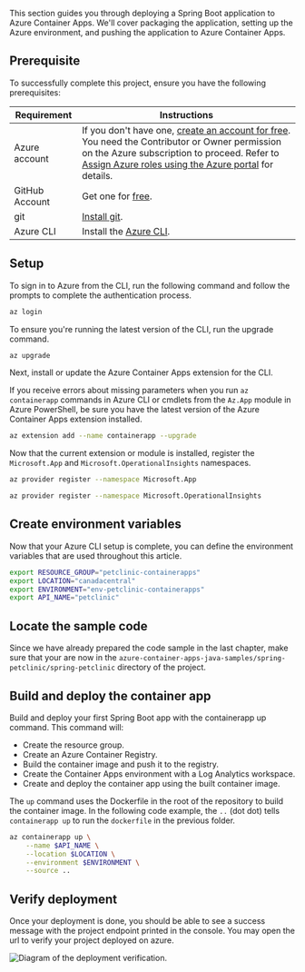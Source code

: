 This section guides you through deploying a Spring Boot application to Azure Container Apps. We'll cover packaging the application, setting up the Azure environment, and pushing the  application to Azure Container Apps.

## Prerequisite

To successfully complete this project, ensure you have the following prerequisites:

| Requirement     | Instructions                                                                                                                                       |
|-----------------|-----------------------------------------------------------------------------------------------------------------------------------------------------|
| Azure account   | If you don't have one, [create an account for free](https://azure.microsoft.com/free/). You need the Contributor or Owner permission on the Azure subscription to proceed. Refer to [Assign Azure roles using the Azure portal](https://learn.microsoft.com/en-us/azure/role-based-access-control/role-assignments-portal?tabs=current) for details. |
| GitHub Account  | Get one for [free](https://github.com/).                                                                                                        |
| git             | [Install git](https://git-scm.com/downloads).                                                                                              |
| Azure CLI       | Install the [Azure CLI](https://learn.microsoft.com/en-us/cli/azure/install-azure-cli).                                                                                             |


## Setup

To sign in to Azure from the CLI, run the following command and follow the prompts to complete the authentication process.

```bash
az login
```

To ensure you're running the latest version of the CLI, run the upgrade command.

```bash
az upgrade
```

Next, install or update the Azure Container Apps extension for the CLI.

If you receive errors about missing parameters when you run `az containerapp` commands in Azure CLI or cmdlets from the `Az.App` module in Azure PowerShell, be sure you have the latest version of the Azure Container Apps extension installed.

```bash
az extension add --name containerapp --upgrade
```

Now that the current extension or module is installed, register the `Microsoft.App` and `Microsoft.OperationalInsights` namespaces.

```bash
az provider register --namespace Microsoft.App
```

```bash
az provider register --namespace Microsoft.OperationalInsights
```

## Create environment variables

Now that your Azure CLI setup is complete, you can define the environment variables that are used throughout this article.

```bash
export RESOURCE_GROUP="petclinic-containerapps"
export LOCATION="canadacentral"
export ENVIRONMENT="env-petclinic-containerapps"
export API_NAME="petclinic"
```

## Locate the sample code

Since we have already prepared the code sample in the last chapter, make sure that your are now in the `azure-container-apps-java-samples/spring-petclinic/spring-petclinic` directory of the project.

## Build and deploy the container app

Build and deploy your first Spring Boot app with the containerapp up command. This command will:

- Create the resource group.
- Create an Azure Container Registry.
- Build the container image and push it to the registry.
- Create the Container Apps environment with a Log Analytics workspace.
- Create and deploy the container app using the built container image.

The `up` command uses the Dockerfile in the root of the repository to build the container image. In the following code example, the `..` (dot dot) tells `containerapp up` to run the `dockerfile` in the previous folder.

```bash
az containerapp up \
    --name $API_NAME \
    --location $LOCATION \
    --environment $ENVIRONMENT \
    --source ..
```

## Verify deployment
Once your deployment is done, you should be able to see a success message with the project endpoint printed in the console. You may open the url to verify your project deployed on azure.

![Diagram of the deployment verification.](../media/essentials.jpg)
